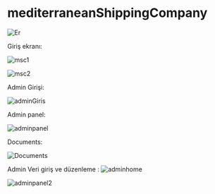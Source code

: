 # mediterraneanShippingCompany


![Er ](https://user-images.githubusercontent.com/64314788/158988125-3975f6f1-49f8-4379-ab11-9d4bf9532948.png)


Giriş ekranı:

![msc1](https://user-images.githubusercontent.com/92250713/215263802-16214f20-f95e-4cbd-ae5e-9e066b87094c.jpg)


![msc2](https://user-images.githubusercontent.com/92250713/215263807-17903898-6ec7-43a3-ba48-1d6d09435c3e.jpg)


Admin Girişi:

![adminGiris](https://user-images.githubusercontent.com/92250713/215263808-8b36e72f-41dd-4f35-a6a0-459f4d94a69c.jpg)

Admin panel:

![adminpanel](https://user-images.githubusercontent.com/92250713/215263810-4799f3e0-1a8b-4114-b1c9-65dc84917f76.jpg)

Documents:

![Documents](https://user-images.githubusercontent.com/92250713/215263811-d44cdfd2-7440-4813-b19c-68d512d70956.jpg)

Admin Veri giriş ve düzenleme :
![adminhome](https://user-images.githubusercontent.com/92250713/215263816-638e4303-c547-4c0e-a95d-b28215e346d5.jpg)


![adminpanel2](https://user-images.githubusercontent.com/92250713/215263984-6fa49cde-5ec0-4d95-a6d0-277115e5f27a.jpg)
